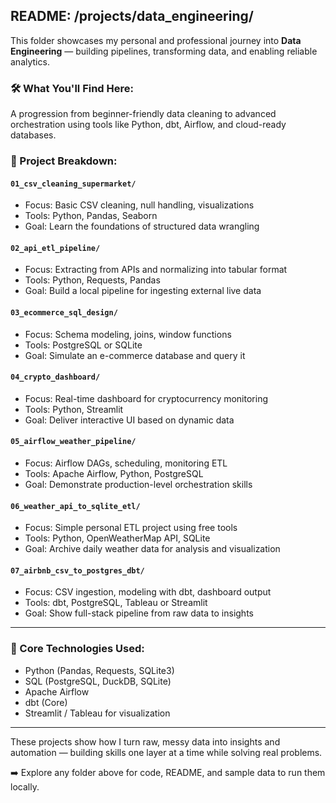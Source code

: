 ## README: /projects/data\_engineering/

This folder showcases my personal and professional journey into **Data Engineering** — building pipelines, transforming data, and enabling reliable analytics.

### 🛠️ What You'll Find Here:

A progression from beginner-friendly data cleaning to advanced orchestration using tools like Python, dbt, Airflow, and cloud-ready databases.

### 📁 Project Breakdown:

#### `01_csv_cleaning_supermarket/`

* Focus: Basic CSV cleaning, null handling, visualizations
* Tools: Python, Pandas, Seaborn
* Goal: Learn the foundations of structured data wrangling

#### `02_api_etl_pipeline/`

* Focus: Extracting from APIs and normalizing into tabular format
* Tools: Python, Requests, Pandas
* Goal: Build a local pipeline for ingesting external live data

#### `03_ecommerce_sql_design/`

* Focus: Schema modeling, joins, window functions
* Tools: PostgreSQL or SQLite
* Goal: Simulate an e-commerce database and query it

#### `04_crypto_dashboard/`

* Focus: Real-time dashboard for cryptocurrency monitoring
* Tools: Python, Streamlit
* Goal: Deliver interactive UI based on dynamic data

#### `05_airflow_weather_pipeline/`

* Focus: Airflow DAGs, scheduling, monitoring ETL
* Tools: Apache Airflow, Python, PostgreSQL
* Goal: Demonstrate production-level orchestration skills

#### `06_weather_api_to_sqlite_etl/`

* Focus: Simple personal ETL project using free tools
* Tools: Python, OpenWeatherMap API, SQLite
* Goal: Archive daily weather data for analysis and visualization

#### `07_airbnb_csv_to_postgres_dbt/`

* Focus: CSV ingestion, modeling with dbt, dashboard output
* Tools: dbt, PostgreSQL, Tableau or Streamlit
* Goal: Show full-stack pipeline from raw data to insights

---

### 🧰 Core Technologies Used:

* Python (Pandas, Requests, SQLite3)
* SQL (PostgreSQL, DuckDB, SQLite)
* Apache Airflow
* dbt (Core)
* Streamlit / Tableau for visualization

---

These projects show how I turn raw, messy data into insights and automation — building skills one layer at a time while solving real problems.

➡️ Explore any folder above for code, README, and sample data to run them locally.
